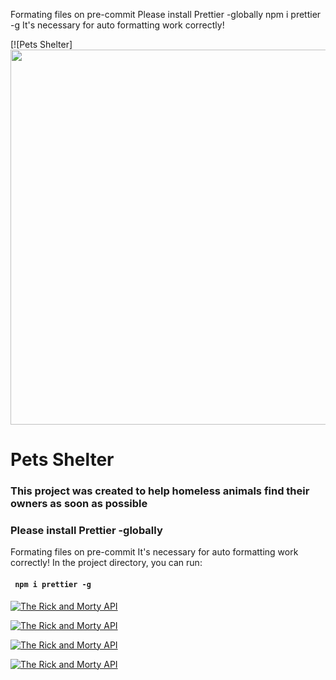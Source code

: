 Formating files on pre-commit
Please install Prettier -globally
    npm i prettier -g
It's necessary for auto formatting work correctly!



[![Pets Shelter]
<img src="https://shelter-cv.herokuapp.com/assets/img/logo/pets_logo.png" width="600">

# Pets Shelter
### This project was created to help homeless animals find their owners as soon as possible

### Please install Prettier -globally

Formating files on pre-commit
It's necessary for auto formatting work correctly!
In the project directory, you can run:

#### ` npm i prettier -g`

[![The Rick and Morty API](./gif/1.gif)](https://rickandmortyapi.com) 

[![The Rick and Morty API](./gif/2.gif)](https://rickandmortyapi.com) 

[![The Rick and Morty API](./gif/3.gif)](https://rickandmortyapi.com) 

[![The Rick and Morty API](./gif/4.gif)](https://rickandmortyapi.com) 

